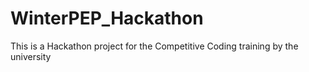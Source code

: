 # WinterPEP_Hackathon
This is a Hackathon project for the Competitive Coding training by the university
